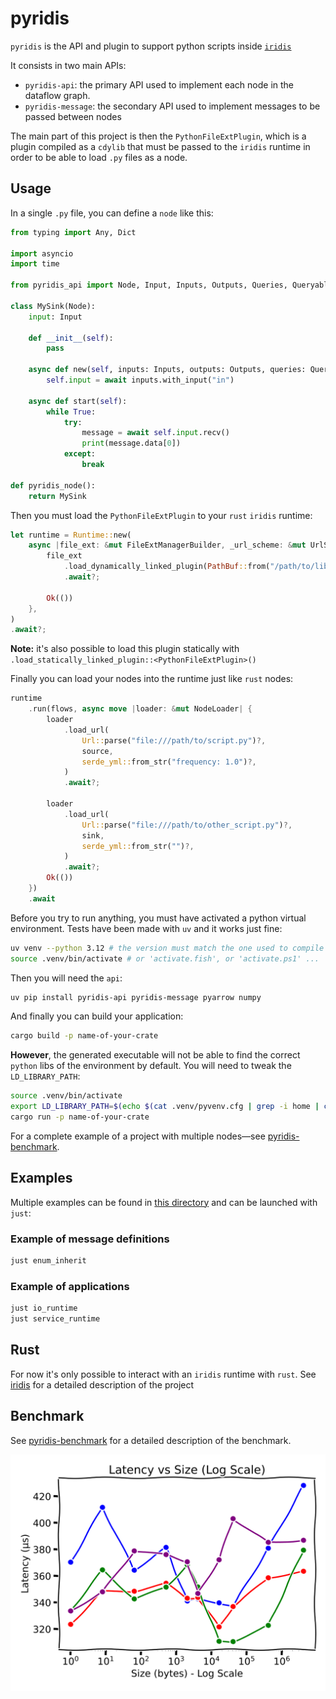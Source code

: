 # pyridis

`pyridis` is the API and plugin to support python scripts inside [`iridis`](https://github.com/iridis-rs/iridis)

It consists in two main APIs:

- `pyridis-api`: the primary API used to implement each node in the dataflow graph.
- `pyridis-message`: the secondary API used to implement messages to be passed between nodes

The main part of this project is then the `PythonFileExtPlugin`, which is a plugin compiled as a `cdylib` that must be passed
to the `iridis` runtime in order to be able to load `.py` files as a node.

## Usage

In a single `.py` file, you can define a `node` like this:

```python
from typing import Any, Dict

import asyncio
import time

from pyridis_api import Node, Input, Inputs, Outputs, Queries, Queryables

class MySink(Node):
    input: Input

    def __init__(self):
        pass

    async def new(self, inputs: Inputs, outputs: Outputs, queries: Queries, queryables: Queryables, config: Dict[str, Any]):
        self.input = await inputs.with_input("in")

    async def start(self):
        while True:
            try:
                message = await self.input.recv()
                print(message.data[0])
            except:
                break

def pyridis_node():
    return MySink
```

Then you must load the `PythonFileExtPlugin` to your `rust` `iridis` runtime:

```rust
let runtime = Runtime::new(
    async |file_ext: &mut FileExtManagerBuilder, _url_scheme: &mut UrlSchemeManagerBuilder| {
        file_ext
            .load_dynamically_linked_plugin(PathBuf::from("/path/to/libpyridis_file_ext.dylib"))
            .await?;

        Ok(())
    },
)
.await?;
```

**Note:** it's also possible to load this plugin statically with `.load_statically_linked_plugin::<PythonFileExtPlugin>()`

Finally you can load your nodes into the runtime just like `rust` nodes:

```rust
runtime
    .run(flows, async move |loader: &mut NodeLoader| {
        loader
            .load_url(
                Url::parse("file:///path/to/script.py")?,
                source,
                serde_yml::from_str("frequency: 1.0")?,
            )
            .await?;

        loader
            .load_url(
                Url::parse("file:///path/to/other_script.py")?,
                sink,
                serde_yml::from_str("")?,
            )
            .await?;
        Ok(())
    })
    .await
```

Before you try to run anything, you must have activated a python virtual environment. Tests have been made with `uv` and it works just fine:

```bash
uv venv --python 3.12 # the version must match the one used to compile the 'libpyridis_file_ext` in case of dynamic linking
source .venv/bin/activate # or 'activate.fish', or 'activate.ps1' ...
```

Then you will need the `api`:

```bash
uv pip install pyridis-api pyridis-message pyarrow numpy
```

And finally you can build your application:

```bash
cargo build -p name-of-your-crate
```

**However**, the generated executable will not be able to find the correct `python` libs of the environment by default. You will need to tweak the
`LD_LIBRARY_PATH`:

```bash
source .venv/bin/activate
export LD_LIBRARY_PATH=$(echo $(cat .venv/pyvenv.cfg | grep -i home | cut -d '=' -f 2)/..) # adjust to reflect the location of your .venv
cargo run -p name-of-your-crate
```

For a complete example of a project with multiple nodes—see [pyridis-benchmark](https://github.com/iridis-rs/pyridis-benchmark).

## Examples

Multiple examples can be found in [this directory](crates/pyridis-examples) and can be launched with `just`:

### Example of message definitions

```bash
just enum_inherit
```

### Example of applications

```bash
just io_runtime
just service_runtime
```

## Rust

For now it's only possible to interact with an `iridis` runtime with `rust`. See [iridis](https://github.com/iridis-rs/iridis) for a detailed description of the project

## Benchmark

See [pyridis-benchmark](https://github.com/iridis-rs/pyridis-benchmark) for a detailed description of the benchmark.

<div align="center">
  <img src="https://raw.githubusercontent.com/iridis-rs/pyridis-benchmark/main/bench/benchmark_latency.svg" alt="Benchmark Latency">
</div>
